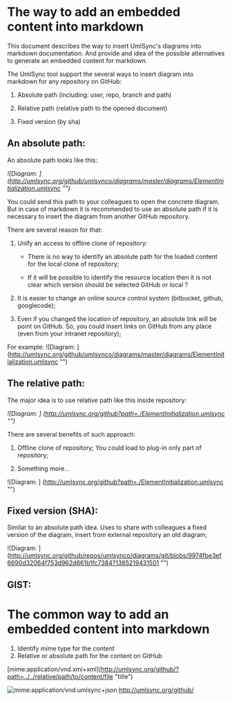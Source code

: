 
The way to add an embedded content into markdown
========
This document describes the way to insert UmlSync's diagrams into markdown documentation.
And provide and idea of the possible alternatives to generate an embedded content for markdown.

The UmlSync tool support the several ways to insert diagram into markdown for any repository on GitHub:

1. Absolute path (including: user, repo, branch and path)

2. Relative path (relative path to the opened document)

3. Fixed version (by sha)

An absolute path: 
--------
An absolute path looks like this:

_!\[Diagram: \] (http://umlsync.org/github/umlsynco/diagrams/master/diagrams/ElementInitialization.umlsync "")_

You could send this path to your colleagues to open the concrete diagram.
But in case of markdown it is recommended to use an absolute path if it is necessary to insert the diagram from another GitHub repository.

There are several reason for that:

1. Unify an access to offline clone of repository:

   - There is no way to identify an absolute path for the loaded content for the local clone of repository;

   - If it will be possible to identify the resource location then it is not clear which version should be selected GitHub or local ?

2. It is easier to change an online source control system (bitbucket, github, googlecode);

3. Even if you changed the location of repository, an absolute link will be point on GitHub. So, you could insert links on GitHub from any place (even from your intranet repository);

For example:
![Diagram: ] (http://umlsync.org/github/umlsynco/diagrams/master/diagrams/ElementInitialization.umlsync "")

The relative path:
--------

The major idea is to use relative path like this inside repository:

_!\[Diagram: \] (http://umlsync.org/github?path=./ElementInitialization.umlsync "")_

There are several benefits of such approach:

1. Offline clone of repository; You could load to plug-in only part of repository;

2. Something more...

![Diagram: ] (http://umlsync.org/github?path=./ElementInitialization.umlsync "")


Fixed version (SHA):
--------

Similar to an absolute path idea. Uses to share with colleagues a fixed version of the diagram, insert from external repository an old diagram, 

![Diagram: ] (http://umlsync.org/github/repos/umlsynco/diagrams/git/blobs/9974fbe3ef6690d32064f753d962d661b1fc7384?1385219431501 "")


GIST:
--------


The common way to add an embedded content into markdown
========

1. Identify mime type for the content
2. Relative or absolute path for the content on GitHub

\[mime:application/vnd.xmi+xml\](http://umlsync.org/github/?path=../../relative/path/to/content/file "title")

![mime:application/vnd.umlsync+json](http://umlsync.org/github/) http://umlsync.org/github/


